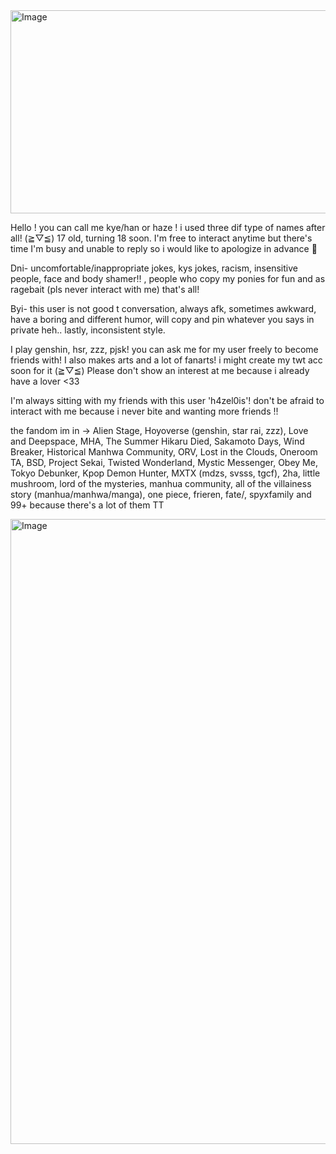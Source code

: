 <img width="736" height="325" alt="Image" src="https://github.com/user-attachments/assets/b66ce93d-3ee2-44a6-a1b9-a7d46c1d414c" />

Hello ! you can call me kye/han or haze ! i used three dif type of names after all! (⁠≧⁠▽⁠≦⁠)
17 old, turning 18 soon. I'm free to interact anytime but there's time I'm busy and unable to reply so i would like to apologize in advance 🙏

Dni- uncomfortable/inappropriate jokes, kys jokes, racism, insensitive people, face and body shamer!! , people who copy my ponies for fun and as ragebait (pls never interact with me) that's all!

Byi- this user is not good t conversation, always afk, sometimes awkward, have a boring and different humor, will copy and pin whatever you says in private heh.. lastly, inconsistent style.

I play genshin, hsr, zzz, pjsk! you can ask me for my user freely to become friends with! 
I also makes arts and a lot of fanarts! i might create my twt acc soon for it (⁠≧⁠▽⁠≦⁠)
Please don't show an interest at me because i already have a lover <33

I'm always sitting with my friends with this user 'h4zel0is'! don't be afraid to interact with me because i never bite and wanting more friends !! 

the fandom im in -> Alien Stage, Hoyoverse (genshin, star rai, zzz), Love and Deepspace, MHA, The Summer Hikaru Died, Sakamoto Days, Wind Breaker, Historical Manhwa Community, ORV, Lost in the Clouds, Oneroom TA, BSD, Project Sekai, Twisted Wonderland, Mystic Messenger, Obey Me, Tokyo Debunker, Kpop Demon Hunter, MXTX (mdzs, svsss, tgcf), 2ha, little mushroom, lord of the mysteries, manhua community, all of the villainess story (manhua/manhwa/manga), one piece, frieren, fate/, spyxfamily and 99+ because there's a lot of them TT

<img width="1846" height="1000" alt="Image" src="https://github.com/user-attachments/assets/0fe78f74-45b1-4b6d-8bc9-6d9eea4eda13" />
